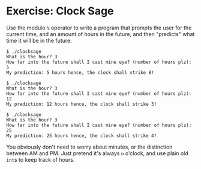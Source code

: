 # Exercise: Clock Sage

Use the modulo `%` operator to write a program that prompts the user for the current time, and an amount of hours in the future, and then "predicts" what time it will be in the future:

```
$ ./clocksage
What is the hour? 3
How far into the future shall I cast mine eye? (number of hours plz): 5
My prediction: 5 hours hence, the clock shall strike 8!

$ ./clocksage
What is the hour? 3
How far into the future shall I cast mine eye? (number of hours plz): 12
My prediction: 12 hours hence, the clock shall strike 3!

$ ./clocksage
What is the hour? 3
How far into the future shall I cast mine eye? (number of hours plz): 25
My prediction: 25 hours hence, the clock shall strike 4!
```

You obviously don't need to worry about minutes, or the distinction between AM and PM. Just pretend it's always `n` o'clock, and use plain old `int`s to keep track of hours.

